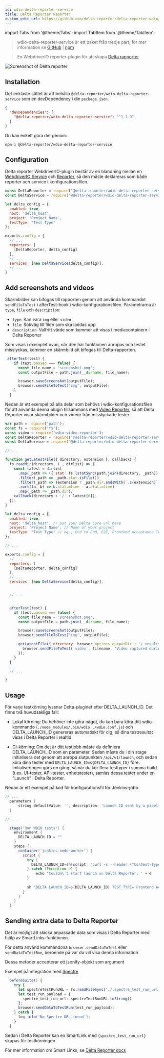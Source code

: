 ```yaml
---
id: wdio-delta-reporter-service
title: Delta Reporter Reporter
custom_edit_url: https://github.com/delta-reporter/delta-reporter-wdio/edit/master/README.md
---
```


import Tabs from '@theme/Tabs';
import TabItem from '@theme/TabItem';

> wdio-delta-reporter-service är ett paket från tredje part, för mer information se [GitHub](https://github.com/delta-reporter/delta-reporter-wdio) | [npm](https://www.npmjs.com/package/@delta-reporter/wdio-delta-reporter-service)




> En WebdriverIO reporter-plugin för att skapa [Delta rapporter](https://github.com/delta-reporter/delta-reporter)


![Screenshot of Delta reporter](https://raw.githubusercontent.com/delta-reporter/delta-reporter-wdio/master/src/docs/delta-reporter.png)


## Installation


Det enklaste sättet är att behålla `@delta-reporter/wdio-delta-reporter-service` som en devDependency i din `package.json`.

```json
{
  "devDependencies": {
    "@delta-reporter/wdio-delta-reporter-service": "^1.1.9",
  }
}
```

Du kan enkelt göra det genom:

```bash
npm i @delta-reporter/wdio-delta-reporter-service
```

## Configuration


Delta reporter WebdriverIO-plugin består av en blandning mellan en [WebdriverIO Service](https://github.com/webdriverio/webdriverio/tree/master/packages/webdriverio) och [Reporter](https://github.com/webdriverio/webdriverio/tree/master/packages/wdio-reporter), så den måste deklareras som både reporter och service i konfigurationsfilen.


```js
const DeltaReporter = require('@delta-reporter/wdio-delta-reporter-service/lib/src/reporter');
const DeltaService = require("@delta-reporter/wdio-delta-reporter-service");

let delta_config = {
  enabled: true,
  host: 'delta_host',
  project: 'Project Name',
  testType: 'Test Type'
};

exports.config = {
  // ...
  reporters: [
    [DeltaReporter, delta_config]
  ],
  // ...
  services: [new DeltaService(delta_config)],
  // ...
}
```


## Add screenshots and videos

Skärmbilder kan bifogas till rapporten genom att använda kommandot `sendFileToTest` i afterTest-hook i wdio-konfigurationsfilen. Parametrarna är `type`, `file` och `description`:
- `type`: Kan vara `img` eller `video`
- `file`: Sökväg till filen som ska laddas upp
- `description`: Valfritt värde som kommer att visas i mediacontainern i Delta Reporter


Som visas i exemplet ovan, när den här funktionen anropas och testet misslyckas, kommer en skärmbild att bifogas till Delta-rapporten.


```js
 afterTest(test) {
    if (test.passed === false) {
      const file_name = 'screenshot.png';
      const outputFile = path.join(__dirname, file_name);

      browser.saveScreenshot(outputFile);
      browser.sendFileToTest('img', outputFile);
    }
  }
```


Nedan är ett exempel på alla delar som behövs i wdio-konfigurationsfilen för att använda denna plugin tillsammans med [Video Reporter](https://github.com/presidenten/wdio-video-reporter), så att Delta Reporter visar skärmbilder och videor från misslyckade tester:



```js
var path = require('path');
const fs = require('fs');
const video = require('wdio-video-reporter');
const DeltaReporter = require('@delta-reporter/wdio-delta-reporter-service/lib/src/reporter');
const DeltaService = require("@delta-reporter/wdio-delta-reporter-service");

// ...

function getLatestFile({ directory, extension }, callback) {
  fs.readdir(directory, (_, dirlist) => {
    const latest = dirlist
      .map(_path => ({ stat: fs.lstatSync(path.join(directory, _path)), dir: _path }))
      .filter(_path => _path.stat.isFile())
      .filter(_path => (extension ? _path.dir.endsWith(`.${extension}`) : 1))
      .sort((a, b) => b.stat.mtime - a.stat.mtime)
      .map(_path => _path.dir);
    callback(directory + '/' + latest[0]);
  });
}

let delta_config = {
  enabled: true,
  host: 'delta_host', // put your Delta Core url here
  project: 'Project Name', // Name of your project
  testType: 'Test Type' // eg., End to End, E2E, Frontend Acceptance Tests
};

// ...

exports.config = {
  // ...
  reporters: [
    [DeltaReporter, delta_config]
  ],
  // ...
  services: [new DeltaService(delta_config)],


  // ...


  afterTest(test) {
    if (test.passed === false) {
      const file_name = 'screenshot.png';
      const outputFile = path.join(__dirname, file_name);

      browser.saveScreenshot(outputFile);
      browser.sendFileToTest('img', outputFile);

      getLatestFile({ directory: browser.options.outputDir + '/_results_', extension: 'mp4' }, (filename = null) => {
        browser.sendFileToTest('video', filename, 'Video captured during test execution');
      });
    }
  }

  // ...

}
```

## Usage

För varje testkörning lyssnar Delta-pluginet efter DELTA_LAUNCH_ID. Det finns två huvudsakliga fall:

- Lokal körning: Du behöver inte göra något, du kan bara köra ditt wdio-kommando (`./node_modules/.bin/wdio ./wdio.conf.js`) och DELTA_LAUNCH_ID genereras automatiskt för dig, så dina testresultat visas i Delta Reporter i realtid.

- CI-körning: Om det är ditt testjobb måste du definiera DELTA_LAUNCH_ID som en parameter. Sedan måste du i din stage initialisera det genom att anropa slutpunkten `/api/v1/launch`, och sedan köra dina tester med `DELTA_LAUNCH_ID=${DELTA_LAUNCH_ID}` före. Initialiseringen görs en gång, så när du kör flera testtyper i samma build (t.ex. UI-tester, API-tester, enhetstester), samlas dessa tester under en "Launch" i Delta Reporter.

Nedan är ett exempel på kod för konfigurationsfil för Jenkins-jobb:

```groovy
// ...
  parameters {
      string defaultValue: '', description: 'Launch ID sent by a pipeline, leave it blank', name: 'DELTA_LAUNCH_ID', trim: false
  }

// ...

  stage('Run WDIO tests') {
    environment {
      DELTA_LAUNCH_ID = ""
    }
    steps {
      container('jenkins-node-worker') {
        script {
          try {
            DELTA_LAUNCH_ID=sh(script: "curl -s --header \"Content-Type: application/json\" --request POST --data '{\"name\": \"${JOB_NAME} | ${BUILD_NUMBER} | Wdio Tests\", \"project\": \"Your project\"}' https://delta-core-url/api/v1/launch | python -c 'import sys, json; print(json.load(sys.stdin)[\"id\"])';", returnStdout: true)
          } catch (Exception e) {
              echo 'Couldn\'t start launch on Delta Reporter: ' + e
          }
          
          sh "DELTA_LAUNCH_ID=${DELTA_LAUNCH_ID} TEST_TYPE='Frontend Acceptance Tests' ./node_modules/.bin/wdio ./wdio.conf.js"
        }
      }
    }  
  }
```

## Sending extra data to Delta Reporter

Det är möjligt att skicka anpassade data som visas i Delta Reporter med hjälp av SmartLinks-funktionen.

För detta använd kommandona `browser.sendDataToTest` eller `sendDataToTestRun`, beroende på var du vill visa denna information

Dessa metoder accepterar ett jsonify-objekt som argument

Exempel på integration med [Spectre](https://github.com/wearefriday/spectre)

```ts
  beforeSuite() {
    try {
      let spectreTestRunURL = fs.readFileSync('./.spectre_test_run_url.json');
      let test_run_payload = {
        spectre_test_run_url: spectreTestRunURL.toString()
      };
      browser.sendDataToTestRun(test_run_payload);
    } catch {
      log.info('No Spectre URL found');
    }
  }
```

Sedan i Delta Reporter kan en SmartLink med `{spectre_test_run_url}` skapas för testkörningen

För mer information om Smart Links, se [Delta Reporter docs](https://delta-reporter.github.io/delta-reporter/main_features/#smart-links)